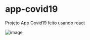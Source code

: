 # app-covid19
Projeto App Covid19 feito usando react

![image](https://user-images.githubusercontent.com/91435382/166163271-d1202691-c10e-44f8-8f18-b32c5f107237.png)

